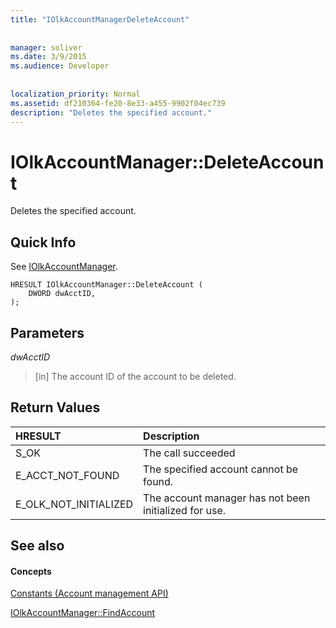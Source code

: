 ```yaml
---
title: "IOlkAccountManagerDeleteAccount"
 
 
manager: soliver
ms.date: 3/9/2015
ms.audience: Developer
 
 
localization_priority: Normal
ms.assetid: df210364-fe20-8e33-a455-9902f04ec739
description: "Deletes the specified account."
---
```


# IOlkAccountManager::DeleteAccount

Deletes the specified account.
  
## Quick Info

See [IOlkAccountManager](iolkaccountmanager.md).
  
```
HRESULT IOlkAccountManager::DeleteAccount (  
    DWORD dwAcctID, 
);
```

## Parameters

 _dwAcctID_
  
> [in] The account ID of the account to be deleted.
    
## Return Values

|**HRESULT**|**Description**|
|:-----|:-----|
|S_OK  <br/> |The call succeeded  <br/> |
|E_ACCT_NOT_FOUND  <br/> |The specified account cannot be found.  <br/> |
|E_OLK_NOT_INITIALIZED  <br/> |The account manager has not been initialized for use.  <br/> |
   
## See also

#### Concepts

[Constants (Account management API)](constants-account-management-api.md)
  
[IOlkAccountManager::FindAccount](iolkaccountmanager-findaccount.md)

